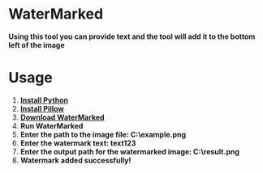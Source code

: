 
# WaterMarked
**Using this tool you can provide text and the tool will add it to the bottom left of the image**

# Usage
 1. **[Install Python](https://www.python.org/downloads/)**
 2. **[Install Pillow](https://pypi.org/project/Pillow/)**
 3. **[Download WaterMarked](https://github.com/JimboDaDuck/WaterMarked.git)**
 4. **Run WaterMarked**
 5. **Enter the path to the image file: C:\example.png**
 6. **Enter the watermark text: text123**
 7. **Enter the output path for the watermarked image: C:\result.png**
 8. **Watermark added successfully!**
